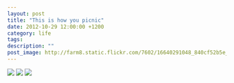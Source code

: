 ```yaml
---
layout: post
title: "This is how you picnic"
date: 2012-10-29 12:00:00 +1200
category: life
tags: 
description: ""
post_image: http://farm8.static.flickr.com/7602/16640291048_840cf52b5e_o.jpg
---
```

[![](http://farm6.static.flickr.com/5447/9584259237_34a0aa8068_c.jpg)](http://farm6.static.flickr.com/5447/9584259237_36b88aab63_o.jpg)
[![](http://farm8.static.flickr.com/7342/9587051020_07db18d1fe_c.jpg)](http://farm8.static.flickr.com/7342/9587051020_4cf7999f5e_o.jpg)
[![](http://farm6.static.flickr.com/5512/9587053000_71d2ccfb24_c.jpg)](http://farm6.static.flickr.com/5512/9587053000_38cbd53a92_o.jpg)

